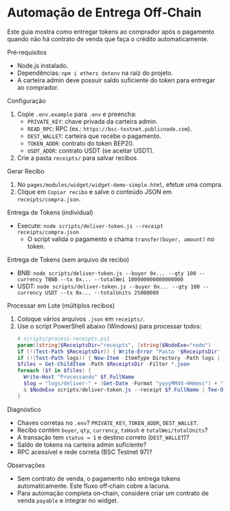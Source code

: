 Automação de Entrega Off‑Chain
==============================

Este guia mostra como entregar tokens ao comprador após o pagamento quando não há contrato de venda que faça o crédito automaticamente.

Pré‑requisitos
- Node.js instalado.
- Dependências: `npm i ethers dotenv` na raiz do projeto.
- A carteira admin deve possuir saldo suficiente do token para entregar ao comprador.

Configuração
1. Copie `.env.example` para `.env` e preencha:
   - `PRIVATE_KEY`: chave privada da carteira admin.
   - `READ_RPC`: RPC (ex.: `https://bsc-testnet.publicnode.com`).
   - `DEST_WALLET`: carteira que recebe o pagamento.
   - `TOKEN_ADDR`: contrato do token BEP20.
   - `USDT_ADDR`: contrato USDT (se aceitar USDT).
2. Crie a pasta `receipts/` para salvar recibos.

Gerar Recibo
1. No `pages/modules/widget/widget-demo-simple.html`, efetue uma compra.
2. Clique em `Copiar recibo` e salve o conteúdo JSON em `receipts/compra.json`.

Entrega de Tokens (individual)
- Execute: `node scripts/deliver-token.js --receipt receipts/compra.json`
  - O script valida o pagamento e chama `transfer(buyer, amount)` no token.

Entrega de Tokens (sem arquivo de recibo)
- BNB: `node scripts/deliver-token.js --buyer 0x... --qty 100 --currency TBNB --tx 0x... --totalWei 100000000000000000`
- USDT: `node scripts/deliver-token.js --buyer 0x... --qty 100 --currency USDT --tx 0x... --totalUnits 25000000`

Processar em Lote (múltiplos recibos)
1. Coloque vários arquivos `.json` em `receipts/`.
2. Use o script PowerShell abaixo (Windows) para processar todos:
   ```powershell
   # scripts/process-receipts.ps1
   param([string]$ReceiptsDir="receipts", [string]$NodeExe="node")
   if (!(Test-Path $ReceiptsDir)) { Write-Error "Pasta '$ReceiptsDir' não encontrada"; exit 1 }
   if (!(Test-Path logs)) { New-Item -ItemType Directory -Path logs | Out-Null }
   $files = Get-ChildItem -Path $ReceiptsDir -Filter *.json
   foreach ($f in $files) {
     Write-Host "Processando" $f.FullName
     $log = "logs/deliver-" + (Get-Date -Format "yyyyMMdd-HHmmss") + ".log"
     & $NodeExe scripts/deliver-token.js --receipt $f.FullName | Tee-Object -FilePath $log
   }
   ```

Diagnóstico
- Chaves corretas no `.env`? `PRIVATE_KEY`, `TOKEN_ADDR`, `DEST_WALLET`.
- Recibo contém `buyer`, `qty`, `currency`, `txHash` e `totalWei/totalUnits`?
- A transação tem `status = 1` e destino correto (`DEST_WALLET`)?
- Saldo de tokens na carteira admin suficiente?
- RPC acessível e rede correta (BSC Testnet 97)?

Observações
- Sem contrato de venda, o pagamento não entrega tokens automaticamente. Este fluxo off‑chain cobre a lacuna.
- Para automação completa on‑chain, considere criar um contrato de venda `payable` e integrar no widget.